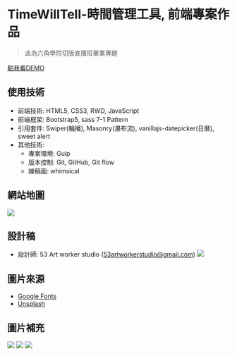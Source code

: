 # TimeWillTell-時間管理工具, 前端專案作品

> 此為六角學院切版直播班畢業專題

[點我看DEMO](https://chiayinin.com/timeWillTell-layout/index.html)

## 使用技術

- 前端技術: HTML5, CSS3, RWD, JavaScript
- 前端框架: Bootstrap5, sass 7-1 Pattern
- 引用套件: Swiper(輪播), Masonry(瀑布流), vanillajs-datepicker(日曆), sweet alert
- 其他技術: 
  - 專案環境: Gulp
  - 版本控制: Git, GitHub, Git flow
  - 線稿圖: whimsical

## 網站地圖
![](https://i.imgur.com/jxa5RwT.png)


## 設計稿
- 設計師: 53 Art worker studio (53artworkerstudio@gmail.com)
![](https://i.imgur.com/3YuzAU3.png)

## 圖片來源
- [Google Fonts](https://fonts.google.com/icons)
- [Unsplash](https://unsplash.com/)

## 圖片補充
![](https://i.imgur.com/UJlEDz8.png)
![](https://i.imgur.com/fl8DIsq.png)
![](https://i.imgur.com/uSuV82P.png)

